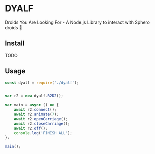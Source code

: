# DYALF

Droids You Are Looking For - A Node.js Library to interact with Sphero droids 🤖

## Install

TODO

## Usage

```js
const dyalf = require('./dyalf');


var r2 = new dyalf.R2D2();

var main = async () => {
    await r2.connect();
    await r2.animate(7);
    await r2.openCarriage();
    await r2.closeCarriage();
    await r2.off();
    console.log('FINISH ALL');
};

main();
```

